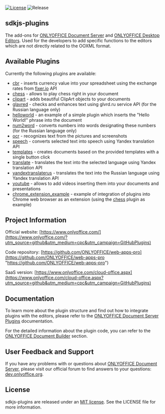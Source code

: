 [![License](https://img.shields.io/badge/License-MIT-green.svg?style=flat)](https://opensource.org/licenses/MIT)    ![Release](https://img.shields.io/badge/Release-v4.1.2-blue.svg?style=flat)

## sdkjs-plugins

The add-ons for [ONLYOFFICE Document Server][2] and [ONLYOFFICE Desktop Editors][3]. Used for the developers to add specific functions to the editors which are not directly related to the OOXML format.

## Available Plugins

Currently the following plugins are available:

* [cbr][4] - inserts currency value into your spreadsheet using the exchange rates from [fixer.io][17] API
* [chess][5] - allows to play chess right in your document
* [clipart][6] - adds beautiful ClipArt objects to your documents
* [glavred][7] - checks and enhances text using glvrd.ru service API (for the Russian language only)
* [helloworld][8] - an example of a simple plugin which inserts the "Hello World!" phrase into the document
* [num2word][9] - converts numbers into words designating these numbers (for the Russian language only)
* [ocr][10] - recognizes text from the pictures and screenshots
* [speech][11] - converts selected text into speech using Yandex translation API
* [templates][12] - creates documents based on the provided templates with a single button click
* [translate][13] - translates the text into the selected language using Yandex translation API
* [yandextranslaterus][14] - translates the text into the Russian language using Yandex translation API
* [youtube][15] - allows to add videos inserting them into your documents and presentations
* [chrome_extension_example][16] - example of integration of plugins into Chrome web browser as an extension (using the [chess][5] plugin as example)

## Project Information

Official website: [https://www.onlyoffice.com/](https://www.onlyoffice.com/?utm_source=github&utm_medium=cpc&utm_campaign=GitHubPlugins)

Code repository: [https://github.com/ONLYOFFICE/web-apps-pro](https://github.com/ONLYOFFICE/web-apps-pro "https://github.com/ONLYOFFICE/web-apps-pro")

SaaS version: [https://www.onlyoffice.com/cloud-office.aspx](https://www.onlyoffice.com/cloud-office.aspx?utm_source=github&utm_medium=cpc&utm_campaign=GitHubPlugins)

## Documentation

To learn more about the plugin structure and find out how to integrate plugins with the editors, please refer to the [ONLYOFFICE Document Server Plugins](https://api.onlyoffice.com/plugin/basic "https://api.onlyoffice.com/plugin/basic") documentation.

For the detailed information about the plugin code, you can refer to the [ONLYOFFICE Document Builder](https://helpcenter.onlyoffice.com/developers/document-builder/index.aspx "https://helpcenter.onlyoffice.com/developers/document-builder/index.aspx") section.

## User Feedback and Support

If you have any problems with or questions about [ONLYOFFICE Document Server][2], please visit our official forum to find answers to your questions: [dev.onlyoffice.org][1].

  [1]: http://dev.onlyoffice.org
  [2]: https://github.com/ONLYOFFICE/DocumentServer
  [3]: https://github.com/ONLYOFFICE/DesktopEditors
  [4]: examples/cbr
  [5]: examples/chess
  [6]: clipart
  [7]: examples/glavred
  [8]: examples/helloworld
  [9]: examples/num2word
  [10]: ocr
  [11]: speech
  [12]: examples/templates
  [13]: translate
  [14]: examples/yandextranslaterus
  [15]: youtube
  [16]: examples/chrome_extension_example
  [17]: https://github.com/hakanensari/fixer-io
  
## License

sdkjs-plugins are released under an [MIT license](https://opensource.org/licenses/MIT). See the LICENSE file for more information.
